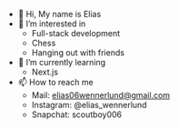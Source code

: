 - 👋 Hi, My name is Elias
- 👀 I’m interested in
	- Full-stack development
	- Chess
	- Hanging out with friends
- 🌱 I’m currently learning
	- Next.js
- 📫 How to reach me
	- Mail: elias06wennerlund@gmail.com
	- Instagram: @elias_wennerlund
	- Snapchat: scoutboy006

<!---
Scoutboy06/Scoutboy06 is a ✨ special ✨ repository because its `README.md` (this file) appears on your GitHub profile.
You can click the Preview link to take a look at your changes.
--->
